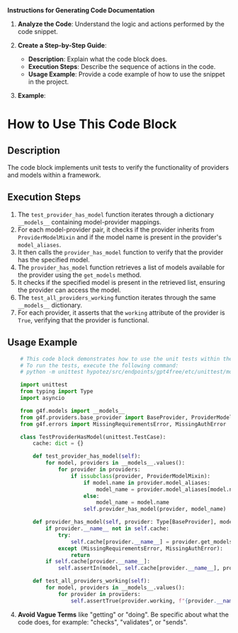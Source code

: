 **Instructions for Generating Code Documentation**

1. **Analyze the Code**: Understand the logic and actions performed by the code snippet.

2. **Create a Step-by-Step Guide**:
    - **Description**: Explain what the code block does.
    - **Execution Steps**: Describe the sequence of actions in the code.
    - **Usage Example**: Provide a code example of how to use the snippet in the project.

3. **Example**:

How to Use This Code Block
=========================================================================================

Description
-------------------------
The code block implements unit tests to verify the functionality of providers and models within a framework. 

Execution Steps
-------------------------
1. The `test_provider_has_model` function iterates through a dictionary `__models__` containing model-provider mappings.
2. For each model-provider pair, it checks if the provider inherits from `ProviderModelMixin` and if the model name is present in the provider's `model_aliases`.
3. It then calls the `provider_has_model` function to verify that the provider has the specified model.
4. The `provider_has_model` function retrieves a list of models available for the provider using the `get_models` method.
5. It checks if the specified model is present in the retrieved list, ensuring the provider can access the model.
6. The `test_all_providers_working` function iterates through the same `__models__` dictionary.
7. For each provider, it asserts that the `working` attribute of the provider is `True`, verifying that the provider is functional.

Usage Example
-------------------------

```python
    # This code block demonstrates how to use the unit tests within the project.
    # To run the tests, execute the following command:
    # python -m unittest hypotez/src/endpoints/gpt4free/etc/unittest/models.py

    import unittest
    from typing import Type
    import asyncio

    from g4f.models import __models__
    from g4f.providers.base_provider import BaseProvider, ProviderModelMixin
    from g4f.errors import MissingRequirementsError, MissingAuthError

    class TestProviderHasModel(unittest.TestCase):
        cache: dict = {}

        def test_provider_has_model(self):
            for model, providers in __models__.values():
                for provider in providers:
                    if issubclass(provider, ProviderModelMixin):
                        if model.name in provider.model_aliases:
                            model_name = provider.model_aliases[model.name]
                        else:
                            model_name = model.name
                        self.provider_has_model(provider, model_name)

        def provider_has_model(self, provider: Type[BaseProvider], model: str):
            if provider.__name__ not in self.cache:
                try:
                    self.cache[provider.__name__] = provider.get_models()
                except (MissingRequirementsError, MissingAuthError):
                    return
            if self.cache[provider.__name__]:
                self.assertIn(model, self.cache[provider.__name__], provider.__name__)

        def test_all_providers_working(self):
            for model, providers in __models__.values():
                for provider in providers:
                    self.assertTrue(provider.working, f"{provider.__name__} in {model.name}")
```

4. **Avoid Vague Terms** like "getting" or "doing". Be specific about what the code does, for example: "checks", "validates", or "sends".